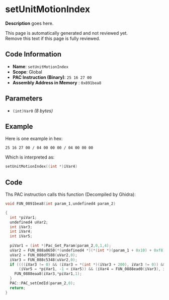 # setUnitMotionIndex

**Description** goes here.

This page is automatically generated and not reviewed yet.<br>Remove this text if this page is fully reviewed.

## Code Information

- **Name**: `setUnitMotionIndex`
- **Scope**: Global
- **PAC Instruction (Binary)**: `25 16 27 00`
- **Assembly Address in Memory** : `0x891bea8`

## Parameters

- `(int)Var0` *(8 bytes)*

## Example

Here is one example in hex:

```25 16 27 00 / 04 00 00 00 / 04 00 00 00```

Which is interpreted as:

```c
setUnitMotionIndex((int *)iVar4)
```

## Code

Ths PAC instruction calls this function (Decompiled by Ghidra):

```c
void FUN_0891bea8(int param_1,undefined4 param_2)

{
  int *piVar1;
  undefined4 uVar2;
  int iVar3;
  int iVar4;
  int iVar5;
  
  piVar1 = (int *)Pac_Get_Param(param_2,0,1,4);
  uVar2 = FUN_088a8650(*(undefined4 *)(*(int *)(param_1 + 0x10) + 0xf8),0);
  uVar2 = FUN_088df588(uVar2,0);
  iVar3 = FUN_088c5348(uVar2,0);
  if ((((iVar3 != 0) && (iVar3 = *(int *)(iVar3 + 200), iVar3 != 0)) &&
      (iVar5 = *piVar1, -1 < iVar5)) && (iVar4 = FUN_0888ead0(iVar3), iVar5 < iVar4)) {
    FUN_0888eaa8(iVar3,*piVar1,1);
  }
  PAC::PAC_setCmdId(param_2,0);
  return;
}
```

